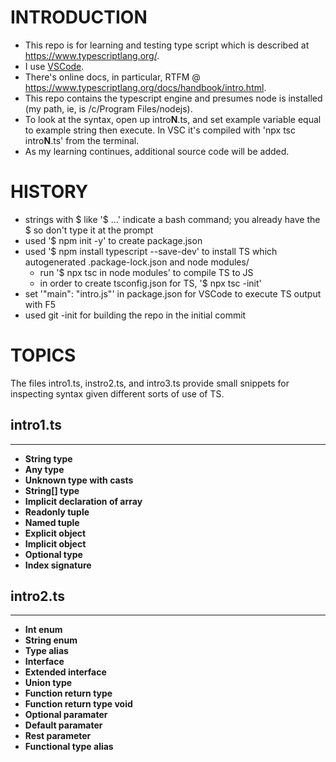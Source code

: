 # INTRODUCTION

* This repo is for learning and testing type script which is described at https://www.typescriptlang.org/.
* I use [VSCode](https://code.visualstudio.com/).
* There's online docs, in particular, RTFM @ https://www.typescriptlang.org/docs/handbook/intro.html.
* This repo contains the typescript engine and presumes node is installed (my path, ie, is /c/Program Files/nodejs).
* To look at the syntax, open up intro**N**.ts, and set example variable equal to example string then execute. In VSC
    it's compiled with 'npx tsc intro**N**.ts' from the terminal.
* As my learning continues, additional source code will be added.

# HISTORY

* strings with $ like '$ ...' indicate a bash command; you already have the $ so don't type it at the prompt
* used '$ npm init -y' to create package.json
* used '$ npm install typescript --save-dev' to install TS which autogenerated .package-lock.json and node modules/
    * run '$ npx tsc in node modules' to compile TS to JS
    * in order to create tsconfig.json for TS, '$ npx tsc -init'
* set '"main": "intro.js"' in package.json for VSCode to execute TS output with F5
* used git -init for building the repo in the initial commit

# TOPICS

The files intro1.ts, instro2.ts, and intro3.ts provide small snippets for inspecting syntax given different sorts of use of TS.

## intro1.ts
---
* **String type**
* **Any type**
* **Unknown type with casts**
* **String[] type**
* **Implicit declaration of array**
* **Readonly tuple**
* **Named tuple**
* **Explicit object**
* **Implicit object**
* **Optional type**
* **Index signature**

## intro2.ts
---
* **Int enum**
* **String enum**
* **Type alias**
* **Interface**
* **Extended interface**
* **Union type**
* **Function return type**
* **Function return type void**
* **Optional paramater**
* **Default paramater**
* **Rest parameter**
* **Functional type alias**